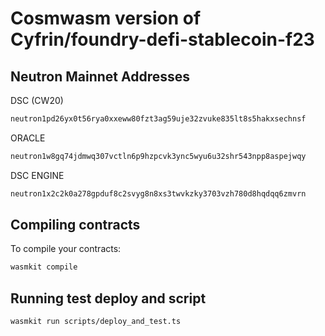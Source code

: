 # Cosmwasm version of Cyfrin/foundry-defi-stablecoin-f23

## Neutron Mainnet Addresses

DSC (CW20)

```bash
neutron1pd26yx0t56rya0xxeww80fzt3ag59uje32zvuke835lt8s5hakxsechnsf
```

ORACLE

```bash
neutron1w8gq74jdmwq307vctln6p9hzpcvk3ync5wyu6u32shr543npp8aspejwqy
```

DSC ENGINE

```bash
neutron1x2c2k0a278gpduf8c2svyg8n8xs3twvkzky3703vzh780d8hqdqq6zmvrn
```

## Compiling contracts

To compile your contracts:

```bash
wasmkit compile
```

## Running test deploy and script

```bash
wasmkit run scripts/deploy_and_test.ts
```

